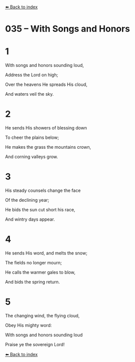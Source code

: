 [⬅️ Back to index](../README.md)

# 035 – With Songs and Honors





# 1

With songs and honors sounding loud,

Address the Lord on high;

Over the heavens He spreads His cloud,

And waters veil the sky.



# 2

He sends His showers of blessing down

To cheer the plains below;

He makes the grass the mountains crown,

And corning valleys grow.



# 3

His steady counsels change the face

Of the declining year;

He bids the sun cut short his race,

And wintry days appear.



# 4

He sends His word, and melts the snow;

The fields no longer mourn;

He calls the warmer gales to blow,

And bids the spring return.



# 5

The changing wind, the flying cloud,

Obey His mighty word:

With songs and honors sounding loud

Praise ye the sovereign Lord!

[⬅️ Back to index](../README.md)
